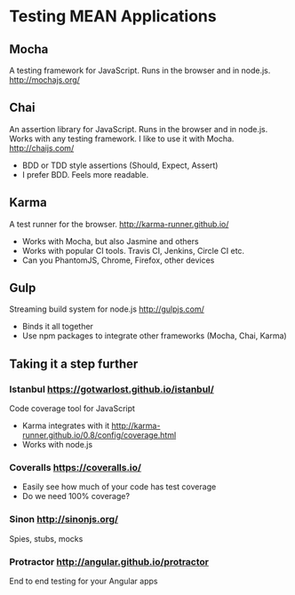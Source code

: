# Testing MEAN Applications

## Mocha

A testing framework for JavaScript. Runs in the browser and in node.js.
http://mochajs.org/

## Chai

An assertion library for JavaScript. Runs in the browser and in node.js.
Works with any testing framework. I like to use it with Mocha. http://chaijs.com/

- BDD or TDD style assertions (Should, Expect, Assert)
- I prefer BDD. Feels more readable.

## Karma

A test runner for the browser. http://karma-runner.github.io/

- Works with Mocha, but also Jasmine and others
- Works with popular CI tools. Travis CI, Jenkins, Circle CI etc.
- Can you PhantomJS, Chrome, Firefox, other devices

## Gulp

Streaming build system for node.js http://gulpjs.com/

- Binds it all together
- Use npm packages to integrate other frameworks (Mocha, Chai, Karma)

## Taking it a step further

### Istanbul https://gotwarlost.github.io/istanbul/

Code coverage tool for JavaScript

- Karma integrates with it http://karma-runner.github.io/0.8/config/coverage.html
- Works with node.js

### Coveralls https://coveralls.io/

- Easily see how much of your code has test coverage
- Do we need 100% coverage?

### Sinon http://sinonjs.org/

Spies, stubs, mocks

### Protractor http://angular.github.io/protractor

End to end testing for your Angular apps
